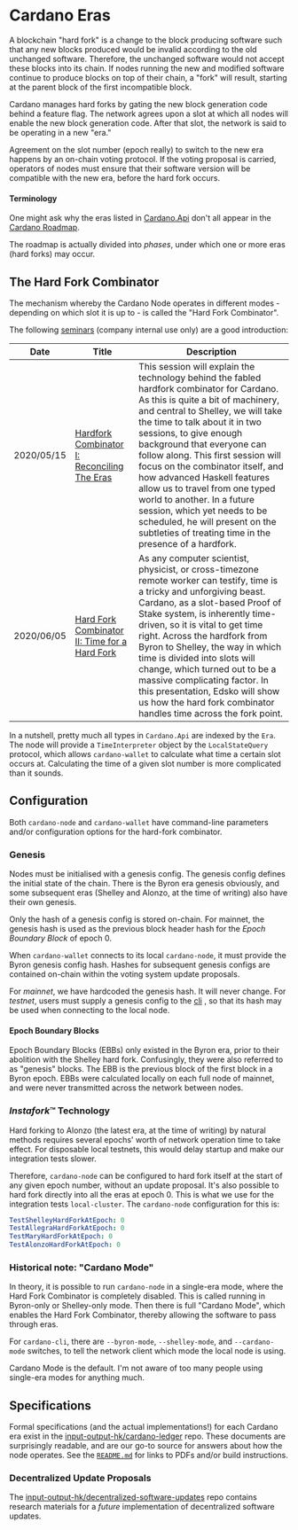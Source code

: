 # Cardano Eras

A blockchain "hard fork" is a change to the block producing software such that any new blocks produced would be invalid according to the old unchanged software. Therefore, the unchanged software would not accept these blocks into its chain. If nodes running the new and modified software continue to produce blocks on top of their chain, a "fork" will result, starting at the parent block of the first incompatible block.

Cardano manages hard forks by gating the new block generation code behind a feature flag. The network agrees upon a slot at which all nodes will enable the new block generation code. After that slot, the network is said to be operating in a new "era."

Agreement on the slot number (epoch really) to switch to the new era happens by an on-chain voting protocol. If the voting proposal is carried, operators of nodes must ensure that their software version will be compatible with the new era, before the hard fork occurs.

#### Terminology

One might ask why the eras listed in [Cardano.Api](https://input-output-hk.github.io/cardano-node/cardano-api/lib/Cardano-Api.html) don't all appear in the [Cardano Roadmap](https://roadmap.cardano.org/en/).

The roadmap is actually divided into _phases_, under which one or more eras (hard forks) may occur.

## The Hard Fork Combinator

The mechanism whereby the Cardano Node operates in different modes - depending on which slot it is up to - is called the "Hard Fork Combinator".

The following [seminars](https://cardanofoundation.atlassian.net/wiki/spaces/EN/pages/718962750/IOHK+Research+Engineering+Seminar) (company internal use only) are a good introduction:

| Date | Title | Description |
| --- | --- | --- |
| 2020/05/15 | [Hardfork Combinator I: Reconciling The Eras](https://drive.google.com/file/d/1m_jKQM_gxBm0ctLqIq9NGj5_nXPI66Su/view) | This session will explain the technology behind the fabled hardfork combinator for Cardano. As this is quite a bit of machinery, and central to Shelley, we will take the time to talk about it in two sessions, to give enough background that everyone can follow along. This first session will focus on the combinator itself, and how advanced Haskell features allow us to travel from one typed world to another. In a future session, which yet needs to be scheduled, he will present on the subtleties of treating time in the presence of a hardfork. |
| 2020/06/05 | [Hard Fork Combinator II: Time for a Hard Fork](https://drive.google.com/file/d/1QIJ-VBlj-txB6K6E7DIEnY5TzaD89qQm/view) | As any computer scientist, physicist, or cross-timezone remote worker can testify, time is a tricky and unforgiving beast. Cardano, as a slot-based Proof of Stake system, is inherently time-driven, so it is vital to get time right. Across the hardfork from Byron to Shelley, the way in which time is divided into slots will change, which turned out to be a massive complicating factor. In this presentation, Edsko will show us how the hard fork combinator handles time across the fork point. |

In a nutshell, pretty much all types in `Cardano.Api` are indexed by the `Era`. The node will provide a `TimeInterpreter` object by the `LocalStateQuery` protocol, which allows `cardano-wallet` to calculate what time a certain slot occurs at. Calculating the time of a given slot number is more complicated than it sounds.

## Configuration

Both `cardano-node` and `cardano-wallet` have command-line parameters and/or configuration options for the hard-fork combinator.

### Genesis

Nodes must be initialised with a genesis config. The genesis config defines the initial state of the chain. There is the Byron era genesis obviously, and some subsequent eras (Shelley and Alonzo, at the time of writing) also have their own genesis.

Only the hash of a genesis config is stored on-chain. For mainnet, the genesis hash is used as the previous block header hash for the _Epoch Boundary Block_ of epoch 0.

When `cardano-wallet` connects to its local `cardano-node`, it must provide the Byron genesis config hash. Hashes for subsequent genesis configs are contained on-chain within the voting system update proposals.

For _mainnet_, we have hardcoded the genesis hash. It will never change. For _testnet_, users must supply a genesis config to the [cli](../user-guide/cli.md) , so that its hash may be used when connecting to the local node.

#### Epoch Boundary Blocks

Epoch Boundary Blocks (EBBs) only existed in the Byron era, prior to their abolition with the Shelley hard fork. Confusingly, they were also referred to as "genesis" blocks. The EBB is the previous block of the first block in a Byron epoch. EBBs were calculated locally on each full node of mainnet, and were never transmitted across the network between nodes.

### _Instafork_™ Technology

Hard forking to Alonzo (the latest era, at the time of writing) by natural methods requires several epochs' worth of network operation time to take effect. For disposable local testnets, this would delay startup and make our integration tests slower.

Therefore, `cardano-node` can be configured to hard fork itself at the start of any given epoch number, without an update proposal. It's also possible to hard fork directly into all the eras at epoch 0. This is what we use for the integration tests `local-cluster`. The `cardano-node` configuration for this is:

```yaml
TestShelleyHardForkAtEpoch: 0
TestAllegraHardForkAtEpoch: 0
TestMaryHardForkAtEpoch: 0
TestAlonzoHardForkAtEpoch: 0
```

### Historical note: "Cardano Mode"

In theory, it is possible to run `cardano-node` in a single-era mode, where the Hard Fork Combinator is completely disabled. This is called running in Byron-only or Shelley-only mode. Then there is full "Cardano Mode", which enables the Hard Fork Combinator, thereby allowing the software to pass through eras.

For `cardano-cli`, there are `--byron-mode`, `--shelley-mode`, and `--cardano-mode` switches, to tell the network client which mode the local node is using.

Cardano Mode is the default. I'm not aware of too many people using single-era modes for anything much.

## Specifications

Formal specifications (and the actual implementations!) for each Cardano era exist in the [input-output-hk/cardano-ledger](https://github.com/input-output-hk/cardano-ledger) repo. These documents are surprisingly readable, and are our go-to source for answers about how the node operates. See the [`README.md`](https://github.com/input-output-hk/cardano-ledger/blob/master/README.md) for links to PDFs and/or build instructions.

### Decentralized Update Proposals

The [input-output-hk/decentralized-software-updates](https://github.com/input-output-hk/decentralized-software-updates) repo contains research materials for a _future_ implementation of decentralized software updates.
